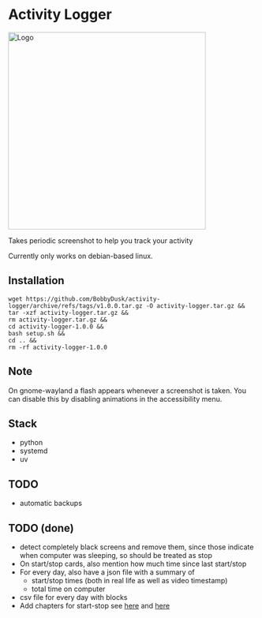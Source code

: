 # Activity Logger

<img src="logo.png" alt="Logo" width="400" />

Takes periodic screenshot to help you track your activity

Currently only works on debian-based linux.

## Installation

```
wget https://github.com/BobbyDusk/activity-logger/archive/refs/tags/v1.0.0.tar.gz -O activity-logger.tar.gz &&
tar -xzf activity-logger.tar.gz &&
rm activity-logger.tar.gz &&
cd activity-logger-1.0.0 &&
bash setup.sh &&
cd .. &&
rm -rf activity-logger-1.0.0

```

## Note

On gnome-wayland a flash appears whenever a screenshot is taken. You can disable this by disabling animations in the accessibility menu.

## Stack

- python
- systemd
- uv

## TODO

- automatic backups

## TODO (done)

- detect completely black screens and remove them, since those indicate when computer was sleeping, so should be treated as stop
- On start/stop cards, also mention how much time since last start/stop
- For every day, also have a json file with a summary of
  - start/stop times (both in real life as well as video timestamp)
  - total time on computer
- csv file for every day with blocks
- Add chapters for start-stop see [here](https://medium.com/@dathanbennett/adding-chapters-to-an-mp4-file-using-ffmpeg-5e43df269687) and [here](https://ikyle.me/blog/2020/add-mp4-chapters-ffmpeg)


